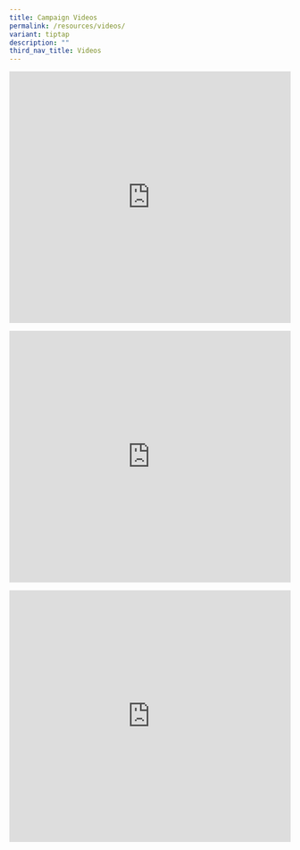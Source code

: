 ```yaml
---
title: Campaign Videos
permalink: /resources/videos/
variant: tiptap
description: ""
third_nav_title: Videos
---
```

<p></p>
<div class="iframe-wrapper">
<iframe height="450" width="100%" allowfullscreen="true" frameborder="0" src="https://www.youtube.com/embed/ONR-omBxNi8?rel=0"></iframe>
</div>
<p></p>
<div class="iframe-wrapper">
<iframe height="450" width="100%" allowfullscreen="true" frameborder="0" src="https://www.youtube.com/embed/RJCqJVXNb98?rel=0"></iframe>
</div>
<p></p>
<div class="iframe-wrapper">
<iframe height="450" width="100%" allowfullscreen="true" frameborder="0" src="https://www.youtube.com/embed/RAUO-bxJCcQ?rel=0"></iframe>
</div>
<p></p>
<p></p>